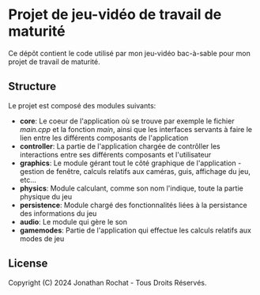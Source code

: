 # Projet de jeu-vidéo de travail de maturité
Ce dépôt contient le code utilisé par mon jeu-vidéo bac-à-sable pour mon projet de travail de maturité.
## Structure
Le projet est composé des modules suivants:
- **core**: Le coeur de l'application où se trouve par exemple le fichier *main.cpp* et la fonction *main*, ainsi que les interfaces servants à faire le lien entre les différents composants de l'application
- **controller**: La partie de l'application chargée de contrôller les interactions entre ses différents composants et l'utilisateur
- **graphics**: Le module gérant tout le côté graphique de l'application - gestion de fenêtre, calculs relatifs aux caméras, guis, affichage du jeu, etc...
- **physics**: Module calculant, comme son nom l'indique, toute la partie physique du jeu
- **persistence**: Module chargé des fonctionnalités liées à la persistance des informations du jeu
- **audio**: Le module qui gère le son
- **gamemodes**: Partie de l'application qui effectue les calculs relatifs aux modes de jeu
## License
Copyright (C) 2024 Jonathan Rochat - Tous Droits Réservés.